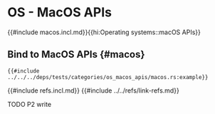 # OS - MacOS APIs

{{#include macos.incl.md}}{{hi:Operating systems::macOS APIs}}

## Bind to MacOS APIs {#macos}

```rust,editable
{{#include ../../../deps/tests/categories/os_macos_apis/macos.rs:example}}
```

{{#include refs.incl.md}}
{{#include ../../refs/link-refs.md}}

<div class="hidden">
TODO P2 write
</div>
